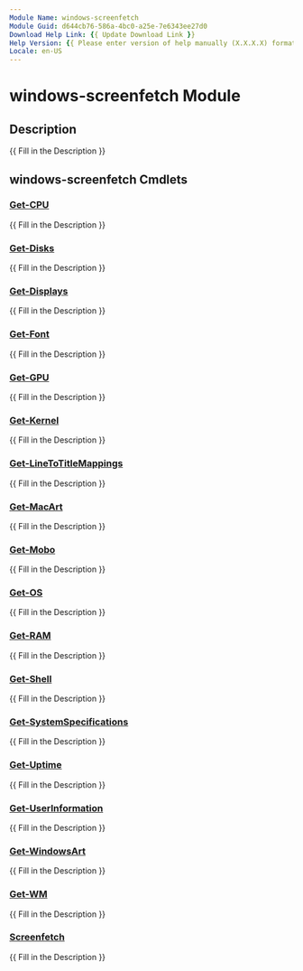 ```yaml
---
Module Name: windows-screenfetch
Module Guid: d644cb76-586a-4bc0-a25e-7e6343ee27d0
Download Help Link: {{ Update Download Link }}
Help Version: {{ Please enter version of help manually (X.X.X.X) format }}
Locale: en-US
---
```


# windows-screenfetch Module
## Description
{{ Fill in the Description }}

## windows-screenfetch Cmdlets
### [Get-CPU](Get-CPU.md)
{{ Fill in the Description }}

### [Get-Disks](Get-Disks.md)
{{ Fill in the Description }}

### [Get-Displays](Get-Displays.md)
{{ Fill in the Description }}

### [Get-Font](Get-Font.md)
{{ Fill in the Description }}

### [Get-GPU](Get-GPU.md)
{{ Fill in the Description }}

### [Get-Kernel](Get-Kernel.md)
{{ Fill in the Description }}

### [Get-LineToTitleMappings](Get-LineToTitleMappings.md)
{{ Fill in the Description }}

### [Get-MacArt](Get-MacArt.md)
{{ Fill in the Description }}

### [Get-Mobo](Get-Mobo.md)
{{ Fill in the Description }}

### [Get-OS](Get-OS.md)
{{ Fill in the Description }}

### [Get-RAM](Get-RAM.md)
{{ Fill in the Description }}

### [Get-Shell](Get-Shell.md)
{{ Fill in the Description }}

### [Get-SystemSpecifications](Get-SystemSpecifications.md)
{{ Fill in the Description }}

### [Get-Uptime](Get-Uptime.md)
{{ Fill in the Description }}

### [Get-UserInformation](Get-UserInformation.md)
{{ Fill in the Description }}

### [Get-WindowsArt](Get-WindowsArt.md)
{{ Fill in the Description }}

### [Get-WM](Get-WM.md)
{{ Fill in the Description }}

### [Screenfetch](Screenfetch.md)
{{ Fill in the Description }}

